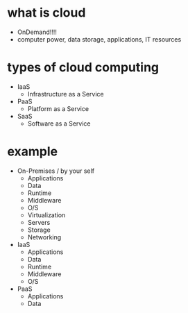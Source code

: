 # what is cloud

- OnDemand!!!!
- computer power, data storage, applications, IT resources

# types of cloud computing

- IaaS
  - Infrastructure as a Service
- PaaS
  - Platform as a Service
- SaaS
  - Software as a Service

# example

- On-Premises / by your self
  - Applications
  - Data
  - Runtime
  - Middleware
  - O/S
  - Virtualization
  - Servers
  - Storage
  - Networking
- IaaS
  - Applications
  - Data
  - Runtime
  - Middleware
  - O/S
- PaaS
  - Applications
  - Data
